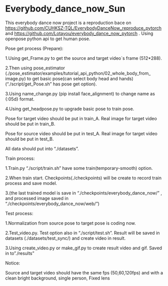 # Everybody_dance_now_Sun
This everybody dance now project is a reproduction bace on https://github.com/CUHKSZ-TQL/EverybodyDanceNow_reproduce_pytorch  and  https://github.com/Lotayou/everybody_dance_now_pytorch . Using openpose python api to get human pose.

Pose get process (Prepare):

1.Using get_Frame.py to get the source and target video`s frame (512*288).

2.Then using pose_estimator (./pose_estimator/examples/tutorial_api_python/02_whole_body_from_ image.py) to get basic pose(can select body head and hands)(“./script/get_Pose.sh” has pose get option).

3.Using name_change.py (pip install face_alignment) to change name as {:05d} format.

4.Using get_headpose.py to upgrade basic pose to train pose.

Pose for target video should be put in train_A. Real image for target video should be put in train_B.

Pose for source video should be put in test_A. Real image for target video should be put in test_B.

All data should put into “./datasets”.

Train process:

1.Train.py “./script/train.sh” have some train(temporary-smooth) option.

2.When train start. Checkpoints(./checkpoints) will be create to record train process and save model.

3.(the last trained model is save in “./checkpoints/everybody_dance_now/” , and processed image saved in “./checkpoints/everybody_dance_now/web/”)

Test process:

1.Normalization from source pose to target pose is coding now.

2.Test_video.py. Test option also in “./script/test.sh”. Result will be saved in datasets (./datasets/test_sync/) and create video in result.

3.Using create_video.py or make_gif.py to create result video and gif. Saved in to”./results”

Notice:

Source and target video should have the same fps (50,60,120fps) and with a clean bright background, single person, Fixed lens

